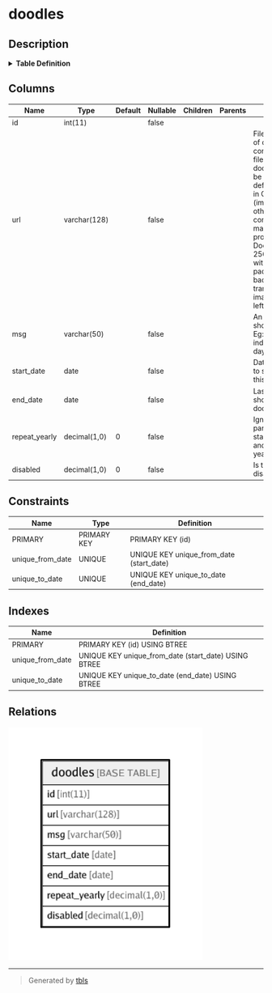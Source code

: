 # doodles

## Description

<details>
<summary><strong>Table Definition</strong></summary>

```sql
CREATE TABLE `doodles` (
  `id` int(11) NOT NULL AUTO_INCREMENT,
  `url` varchar(128) CHARACTER SET utf8 COLLATE utf8_unicode_ci NOT NULL COMMENT 'Filename/URL of doodle. If it contains only filename, the doodle should be stored in the default location in Connect (images/doodle) otherwise a complete URL may be provided.\nDoodle must be 256px x 54px with proper padding. If background is transparent, image must be left-aligned.',
  `msg` varchar(50) CHARACTER SET utf8 COLLATE utf8_unicode_ci NOT NULL DEFAULT '' COMMENT 'An optional short message. Eg: "Happy independence day!"',
  `start_date` date NOT NULL COMMENT 'Date from which to start showing this doodle',
  `end_date` date NOT NULL COMMENT 'Last date of showing this doodle',
  `repeat_yearly` decimal(1,0) NOT NULL DEFAULT '0' COMMENT 'Ignore the year part of start/end_date and repeat yearly?',
  `disabled` decimal(1,0) NOT NULL DEFAULT '0' COMMENT 'Is the entry disabled?',
  PRIMARY KEY (`id`),
  UNIQUE KEY `unique_from_date` (`start_date`),
  UNIQUE KEY `unique_to_date` (`end_date`)
) ENGINE=InnoDB AUTO_INCREMENT=16 DEFAULT CHARSET=utf8 COLLATE=utf8_unicode_ci
```

</details>

## Columns

| Name | Type | Default | Nullable | Children | Parents | Comment |
| ---- | ---- | ------- | -------- | -------- | ------- | ------- |
| id | int(11) |  | false |  |  |  |
| url | varchar(128) |  | false |  |  | Filename/URL of doodle. If it contains only filename, the doodle should be stored in the default location in Connect (images/doodle) otherwise a complete URL may be provided.<br>Doodle must be 256px x 54px with proper padding. If background is transparent, image must be left-aligned. |
| msg | varchar(50) |  | false |  |  | An optional short message. Eg: "Happy independence day!" |
| start_date | date |  | false |  |  | Date from which to start showing this doodle |
| end_date | date |  | false |  |  | Last date of showing this doodle |
| repeat_yearly | decimal(1,0) | 0 | false |  |  | Ignore the year part of start/end_date and repeat yearly? |
| disabled | decimal(1,0) | 0 | false |  |  | Is the entry disabled? |

## Constraints

| Name | Type | Definition |
| ---- | ---- | ---------- |
| PRIMARY | PRIMARY KEY | PRIMARY KEY (id) |
| unique_from_date | UNIQUE | UNIQUE KEY unique_from_date (start_date) |
| unique_to_date | UNIQUE | UNIQUE KEY unique_to_date (end_date) |

## Indexes

| Name | Definition |
| ---- | ---------- |
| PRIMARY | PRIMARY KEY (id) USING BTREE |
| unique_from_date | UNIQUE KEY unique_from_date (start_date) USING BTREE |
| unique_to_date | UNIQUE KEY unique_to_date (end_date) USING BTREE |

## Relations

![er](doodles.png)

---

> Generated by [tbls](https://github.com/k1LoW/tbls)
